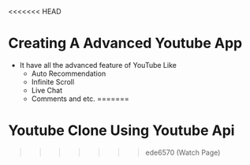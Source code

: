 <<<<<<< HEAD
# Creating A Advanced Youtube App 

- It have all the advanced feature of YouTube Like
    - Auto Recommendation
    - Infinite Scroll
    - Live Chat
    - Comments
      and etc.
=======
# Youtube Clone Using Youtube Api
>>>>>>> ede6570 (Watch Page)
